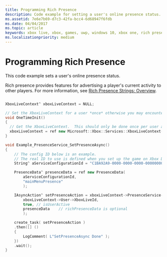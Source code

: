 ```yaml
---
title: Programming Rich Presence
description: Code example for setting a user's online presence status.
ms.assetid: 7e6e7b69-d7c3-42fa-bcc4-6d68947f6fdb
ms.date: 04/04/2017
ms.topic: article
keywords: xbox live, xbox, games, uwp, windows 10, xbox one, rich presence
ms.localizationpriority: medium
---
```


# Programming Rich Presence

This code example sets a user's online presence status.

Rich presence provides features for advertising a player's current activity to other players. For more information, see [Rich Presence Strings: Overview](rich-presence-strings-overview.md).

```cpp

XboxLiveContext^ xboxLiveContext = NULL;

// Set the XboxLiveContext for a user *once* otherwise you may encounter unpredictable behavior.
void OneTimeInit()
{
  // Get the XboxLiveContext.  This should only be done once per user after signing in.
  xboxLiveContext = ref new Microsoft::Xbox::Services::XboxLiveContext(User::Users->GetAt(0));
}

void Example_PresenceService_SetPresenceAsync()
{
    // The config ID below is an example.
    // The real ID to use is defined when you set up the game on Xbox Development Portal.
    String^ aServiceConfigurationId = "C1BA92A9-0000-0000-0000-000000000000";

    PresenceData^ presenceData = ref new PresenceData(
        aServiceConfigurationId,
        "mainMenuPresence"
        );

    IAsyncAction^ setPresenceAction = xboxLiveContext->PresenceService->SetPresenceAsync(
        xboxLiveContext->User->XboxLiveId,
        true, // isUserActive
        presenceData    // richPresenceData is optional
        );

    create_task( setPresenceAction )
    .then([] ()
    {
        LogComment( L"SetPresenceAsync Done" );
    })
    .wait();
}
```
